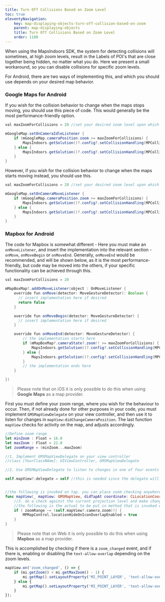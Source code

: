 ```yaml
---
title: Turn Off Collisions Based on Zoom Level
toc: true
eleventyNavigation:
    key: map-displaying-objects-turn-off-collision-based-on-zoom
    parent: map-displaying-objects
    title: Turn Off Collisions Based on Zoom Level
    order: 1100
---
```


When using the MapsIndoors SDK, the system for detecting collisions will sometimes, at high zoom levels, result in the Labels of POI's that are close together being hidden, no matter what you do. Here we present a small workaround, so you can disable collisions for specific zoom levels.

<mi-tabs>
<mi-tab label="Android" tab-for="Android"></mi-tab>
<mi-tab label="iOS" tab-for="iOS"></mi-tab>
<mi-tab label="Web" tab-for="Web"></mi-tab>
<mi-tab-panel id="Android">

For Android, there are two ways of implementing this, and which you should use depends on your desired map behavior.

### Google Maps for Android

If you wish for the collision behavior to change when the maps stops moving, you should use this piece of code. This would generally be the most performance-friendly option.

```java
val maxZoomForCollisions = 20 //set your desired zoom level upon which the collision behaviour changes

mGoogleMap.setOnCameraIdleListener {
    if (mGoogleMap.cameraPosition.zoom >= maxZoomForCollisions) {
        MapsIndoors.getSolution()?.config?.setCollisionHandling(MPCollisionHandling.ALLOW_OVERLAP)
    } else {
        MapsIndoors.getSolution()?.config?.setCollisionHandling(MPCollisionHandling.REMOVE_LABEL_FIRST)
    }
}
```

However, if you wish for the collision behavior to change when the maps starts moving instead, you should use this.

```java
val maxZoomForCollisions = 20 //set your desired zoom level upon which the collision behaviour changes

mGoogleMap.setOnCameraMoveListener {
    if (mGoogleMap.cameraPosition.zoom >= maxZoomForCollisions) {
        MapsIndoors.getSolution()?.config?.setCollisionHandling(MPCollisionHandling.ALLOW_OVERLAP)
    } else {
        MapsIndoors.getSolution()?.config?.setCollisionHandling(MPCollisionHandling.REMOVE_LABEL_FIRST)
    }
}
```

### Mapbox for Android

The code for Mapbox is somewhat different - Here you must make an `onMoveListener`, and insert the implementation into the relevant section - `onMove`, `onMoveBegin` or `onMoveEnd`. Generally, `onMoveEnd` would be recommended, and will be shown below, as it is the most performance-friendly, but code may be moved into the others, if your specific functionality can be achieved through this.

```java
val maxZoomForCollisions = 20

mMapBoxMap?.addOnMoveListener(object : OnMoveListener {
    override fun onMove(detector: MoveGestureDetector): Boolean {
      // insert implementation here if desired
      return false
    }

    override fun onMoveBegin(detector: MoveGestureDetector) {
      // insert implementation here if desired
    }

    override fun onMoveEnd(detector: MoveGestureDetector) {
        // the implementation starts here
        if (mMapBoxMap?.cameraState?.zoom!! >= maxZoomForCollisions) {
            MapsIndoors.getSolution()?.config?.setCollisionHandling(MPCollisionHandling.ALLOW_OVERLAP)
        } else {
            MapsIndoors.getSolution()?.config?.setCollisionHandling(MPCollisionHandling.REMOVE_LABEL_FIRST)
        }
        // the implementation ends here
    }

})
```

</mi-tab-panel>
<mi-tab-panel id="iOS">

> Please note that on iOS it is only possible to do this when using **Google Maps** as a map provider.

First you must define your zoom range, where you wish for the behaviour to occur. Then, if not already done for other purposes in your code, you must implement `GMSMapViewDelegate` on your view controller, and then use it to listen for changes in `mapView:didChangeCameraPosition`. The last function `mapView` checks for activity on the map, and adjusts accordingly.

```swift
//Define zoom range
let minZoom : Float = 16.0
let maxZoom : Float = 22.0
let zoomRange = (minZoom...maxZoom)

//1. Implement GMSMapViewDelegate on your view controller
//class [YourClassNAme]: UIViewController, GMSMapViewDelegate

//2. Use GMSMApViewDelegate to listen to changes in one of four events mapView:didChangeCameraPosition

self.mapView?.delegate = self //this is needed since the delegate will inform of event updates on the map view; we will use it below


//the following is invoked on tap. you can place zoom checking anywhere in your code that is being updated
func mapView(_ mapView: GMSMapView, didTapAt coordinate: CLLocationCoordinate2D) {
    //3. do a check against the current projection level and make changes
    //the following is the actual to be put in method that is invoked everytime there is a zoom level change
    if ( zoomRange ~= (self.mapView?.camera.zoom)!) {
        MPMapControl.locationHideOnIconOverlapEnabled = true
    }
}
```

</mi-tab-panel>
<mi-tab-panel id="Web">

> Please note that on Web it is only possible to do this when using **Mapbox** as a map provider.

This is accomplished by checking if there is a `zoom_changed` event, and if there is, enabling or disabling the `text-allow-overlap` depending on the zoom levels.

```js
mapView.on('zoom_changed', () => {
    if (mi.getZoom() < mi.getMaxZoom() - 1) {
        mi.getMap().setLayoutProperty('MI_POINT_LAYER', 'text-allow-overlap', true);
    } else {
        mi.getMap().setLayoutProperty('MI_POINT_LAYER', 'text-allow-overlap', false);
    }
});
```

</mi-tab-panel>
</mi-tabs>

